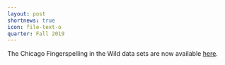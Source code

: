 ```yaml
---
layout: post
shortnews: true
icon: file-text-o
quarter: Fall 2019
---
```


The Chicago Fingerspelling in the Wild data sets are now available <A HREF="https://ttic.uchicago.edu/~klivescu/ChicagoFSWild.htm">here</A>.
